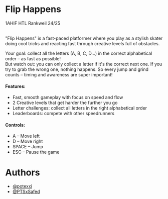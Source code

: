 # Flip Happens
1AHIF HTL Rankweil 24/25

\
"Flip Happens" is a fast-paced platformer where you play as a stylish skater doing cool tricks and reacting fast through creative levels full of obstacles.

Your goal: collect all the letters (A, B, C, D...) in the correct alphabetical order – as fast as possible!\
But watch out: you can only collect a letter if it's the correct next one. If you try to grab the wrong one, nothing happens. So every jump and grind counts – timing and awareness are super important!

 #### Features:
- Fast, smooth gameplay with focus on speed and flow
- 2 Creative levels that get harder the further you go
- Letter challenges: collect all letters in the right alphabetical order
- Leaderboards: compete with other speedrunners

#### Controls:
- A – Move left
- D – Move right
- SPACE – Jump
- ESC – Pause the game

# Authors

- [@potexxi](https://www.github.com/potexxi)
- [@PTSxSafed](https://github.com/PTSxSafed)